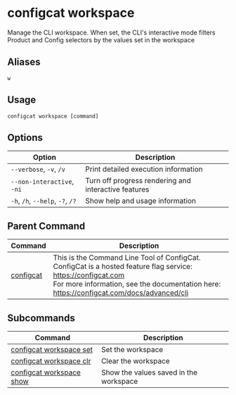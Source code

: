 # configcat workspace
Manage the CLI workspace. When set, the CLI's interactive mode filters Product and Config selectors by the values set in the workspace
## Aliases
`w`
## Usage
```
configcat workspace [command]
```
## Options
| Option | Description |
| ------ | ----------- |
| `--verbose`, `-v`, `/v` | Print detailed execution information |
| `--non-interactive`, `-ni` | Turn off progress rendering and interactive features |
| `-h`, `/h`, `--help`, `-?`, `/?` | Show help and usage information |
## Parent Command
| Command | Description |
| ------ | ----------- |
| [configcat](index.md) | This is the Command Line Tool of ConfigCat.<br/>ConfigCat is a hosted feature flag service: https://configcat.com<br/>For more information, see the documentation here: https://configcat.com/docs/advanced/cli |
## Subcommands
| Command | Description |
| ------ | ----------- |
| [configcat workspace set](configcat-workspace-set.md) | Set the workspace |
| [configcat workspace clr](configcat-workspace-clr.md) | Clear the workspace |
| [configcat workspace show](configcat-workspace-show.md) | Show the values saved in the workspace |
